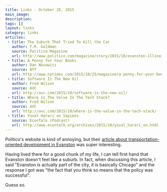 ```yaml
---
title: Links - October 28, 2015
main_image: 
description: 
tags: []
layout: links
category: links
articles:
 - title: The Suburb That Tried To Kill the Car
   author: T.R. Goldman 
   source: Politico Magazine
   url: http://www.politico.com/magazine/story/2015/10/evanston-illinois-what-works-213282
 - title: A Penny for Your Books
   author: Dan Nosowitz
   source: NYT
   url: http://www.nytimes.com/2015/10/25/magazine/a-penny-for-your-books.html?
 - title: Software Is The New Oil
   author: Fred Wilson 
   source: AVC
   url: http://avc.com/2015/10/software-is-the-new-oil/
 - title: Where Is The Value In The Tech Stack?
   author: Fred Wilson
   source: AVC
   url: http://avc.com/2015/10/where-is-the-value-in-the-tech-stack/
 - title: Yuval Harari on Sapiens
   source: EconTalk (Podcast)
   url: http://www.econtalk.org/archives/2015/10/yuval_harari_on.html
---
```


Politico's website is kind of annoying, but their [article about transportation-oriented development in Evanston](http://www.politico.com/magazine/story/2015/10/evanston-illinois-what-works-213282) was super interesting. 

Having lived there for a good chunk of my life, I can tell first hand that Evanston doesn't feel like a suburb. In fact, when discussing this article, I said "Evanston is actually part of the city, it is basically Chicago" and the response I got was "the fact that you think so means that the policy was successful". 

Guess so.